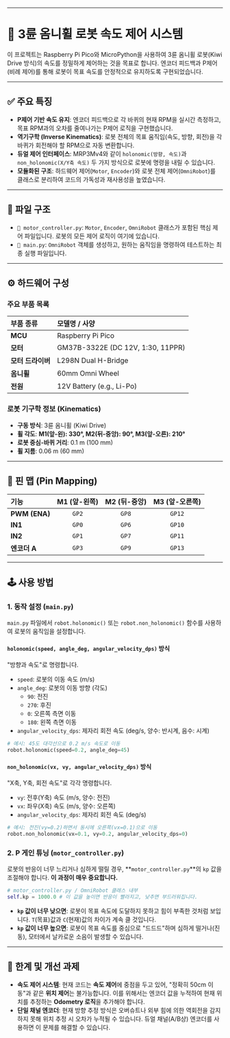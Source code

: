 
-----

# 🤖 3륜 옴니휠 로봇 속도 제어 시스템

이 프로젝트는 Raspberry Pi Pico와 MicroPython을 사용하여 3륜 옴니휠 로봇(Kiwi Drive 방식)의 속도를 정밀하게 제어하는 것을 목표로 합니다. 엔코더 피드백과 P제어(비례 제어)를 통해 로봇이 목표 속도를 안정적으로 유지하도록 구현되었습니다.

-----

## ✅ 주요 특징

  * **P제어 기반 속도 유지**: 엔코더 피드백으로 각 바퀴의 현재 RPM을 실시간 측정하고, 목표 RPM과의 오차를 줄여나가는 P제어 로직을 구현했습니다.
  * **역기구학 (Inverse Kinematics)**: 로봇 전체의 목표 움직임(속도, 방향, 회전)을 각 바퀴가 회전해야 할 RPM으로 자동 변환합니다.
  * **듀얼 제어 인터페이스**: MRP3Mv4와 같이 `holonomic(방향, 속도)`과 `non_holonomic(X/Y축 속도)` 두 가지 방식으로 로봇에 명령을 내릴 수 있습니다.
  * **모듈화된 구조**: 하드웨어 제어(`Motor`, `Encoder`)와 로봇 전체 제어(`OmniRobot`)를 클래스로 분리하여 코드의 가독성과 재사용성을 높였습니다.

-----

## 📂 파일 구조

  * `📄 motor_controller.py`: `Motor`, `Encoder`, `OmniRobot` 클래스가 포함된 핵심 제어 파일입니다. 로봇의 모든 제어 로직이 여기에 있습니다.
  * `🚀 main.py`: `OmniRobot` 객체를 생성하고, 원하는 움직임을 명령하여 테스트하는 최종 실행 파일입니다.

-----

## ⚙️ 하드웨어 구성

### 주요 부품 목록

| 부품 종류 | 모델명 / 사양 |
| :--- | :--- |
| **MCU** | Raspberry Pi Pico |
| **모터** | GM37B-3322E (DC 12V, 1:30, 11PPR) |
| **모터 드라이버** | L298N Dual H-Bridge |
| **옴니휠** | 60mm Omni Wheel |
| **전원** | 12V Battery (e.g., Li-Po) |

### 로봇 기구학 정보 (Kinematics)

  * **구동 방식**: 3륜 옴니휠 (Kiwi Drive)
  * **휠 각도**: **M1(앞-왼): 330°, M2(뒤-중앙): 90°, M3(앞-오른): 210°**
  * **로봇 중심-바퀴 거리**: 0.1 m (100 mm)
  * **휠 지름**: 0.06 m (60 mm)

-----

## 🔌 핀 맵 (Pin Mapping)

| 기능 | M1 (앞-왼쪽) | M2 (뒤-중앙) | M3 (앞-오른쪽) |
| :--- | :---: | :---: | :---: |
| **PWM (ENA)** | `GP2` | `GP8` | `GP12` |
| **IN1** | `GP0` | `GP6` | `GP10` |
| **IN2** | `GP1` | `GP7` | `GP11` |
| **엔코더 A** | `GP3` | `GP9` | `GP13` |

-----

## 🕹️ 사용 방법

### 1\. 동작 설정 (`main.py`)

`main.py` 파일에서 `robot.holonomic()` 또는 `robot.non_holonomic()` 함수를 사용하여 로봇의 움직임을 설정합니다.

#### **`holonomic(speed, angle_deg, angular_velocity_dps)` 방식**

"방향과 속도"로 명령합니다.

  * `speed`: 로봇의 이동 속도 (m/s)
  * `angle_deg`: 로봇의 이동 방향 (각도)
      * `90`: 전진
      * `270`: 후진
      * `0`: 오른쪽 측면 이동
      * `180`: 왼쪽 측면 이동
  * `angular_velocity_dps`: 제자리 회전 속도 (deg/s, 양수: 반시계, 음수: 시계)

<!-- end list -->

```python
# 예시: 45도 대각선으로 0.2 m/s 속도로 이동
robot.holonomic(speed=0.2, angle_deg=45)
```

#### **`non_holonomic(vx, vy, angular_velocity_dps)` 방식**

"X축, Y축, 회전 속도"로 각각 명령합니다.

  * `vy`: 전후(Y축) 속도 (m/s, 양수: 전진)
  * `vx`: 좌우(X축) 속도 (m/s, 양수: 오른쪽)
  * `angular_velocity_dps`: 제자리 회전 속도 (deg/s)

<!-- end list -->

```python
# 예시: 전진(vy=0.2)하면서 동시에 오른쪽(vx=0.1)으로 이동
robot.non_holonomic(vx=0.1, vy=0.2, angular_velocity_dps=0)
```

### 2\. P 게인 튜닝 (`motor_controller.py`)

로봇의 반응이 너무 느리거나 심하게 떨릴 경우, \*\*`motor_controller.py`\*\*의 `kp` 값을 조절해야 합니다. **이 과정이 매우 중요합니다.**

```python
# motor_controller.py / OmniRobot 클래스 내부
self.kp = 1000.0 # 이 값을 높이면 반응이 빨라지고, 낮추면 부드러워집니다.
```

  * **`kp` 값이 너무 낮으면**: 로봇이 목표 속도에 도달하지 못하고 힘이 부족한 것처럼 보입니다. `T`(목표)값과 `C`(현재)값의 차이가 계속 클 것입니다.
  * **`kp` 값이 너무 높으면**: 로봇이 목표 속도를 중심으로 "드드드"하며 심하게 떨거나(진동), 모터에서 날카로운 소음이 발생할 수 있습니다.

-----

## 🔮 한계 및 개선 과제

  * **속도 제어 시스템**: 현재 코드는 **속도 제어**에 중점을 두고 있어, "정확히 50cm 이동"과 같은 **위치 제어**는 불가능합니다. 이를 위해서는 엔코더 값을 누적하여 현재 위치를 추정하는 **Odometry 로직**을 추가해야 합니다.
  * **단일 채널 엔코더**: 현재 방향 추정 방식은 오버슈트나 외부 힘에 의한 역회전을 감지하지 못해 위치 추정 시 오차가 누적될 수 있습니다. 듀얼 채널(A/B상) 엔코더를 사용하면 이 문제를 해결할 수 있습니다.